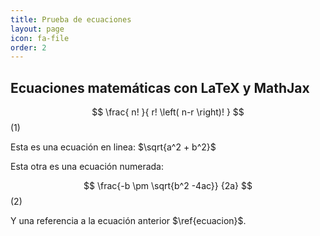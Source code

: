 ```yaml
---
title: Prueba de ecuaciones
layout: page
icon: fa-file
order: 2
---
```

## Ecuaciones matemáticas con LaTeX y MathJax

$$
\frac{ n! }{ r! \left( n-r \right)! }
$$(1)

Esta es una ecuación en linea: $\sqrt{a^2 + b^2}$

Esta otra es una ecuación numerada:

$$ 
\frac{-b \pm \sqrt{b^2 -4ac}} {2a}
$$(2)

Y una referencia a la ecuación anterior $\ref{ecuacion}$.